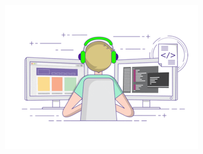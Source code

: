 <p align="center">
  <img align="center" src="https://github.com/hanquanding/hanquanding/raw/master/developer.gif"/>
</p>
